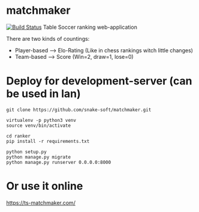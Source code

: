 # matchmaker
[![Build Status](https://travis-ci.org/snake-soft/matchmaker.svg?branch=master)](https://travis-ci.org/snake-soft/matchmaker)
Table Soccer ranking web-application

There are two kinds of countings:
- Player-based --> Elo-Rating (Like in chess rankings witch little changes)
- Team-based --> Score (Win=2, draw=1, lose=0)

# Deploy for development-server (can be used in lan)
```
git clone https://github.com/snake-soft/matchmaker.git

virtualenv -p python3 venv
source venv/bin/activate

cd ranker
pip install -r requirements.txt

python setup.py
python manage.py migrate
python manage.py runserver 0.0.0.0:8000
```
# Or use it online
https://ts-matchmaker.com/
